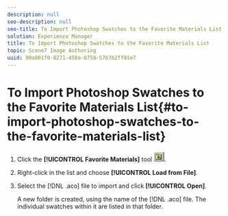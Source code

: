 ```yaml
---
description: null
seo-description: null
seo-title: To Import Photoshop Swatches to the Favorite Materials List
solution: Experience Manager
title: To Import Photoshop Swatches to the Favorite Materials List
topic: Scene7 Image Authoring
uuid: 90a801f0-8271-458a-8759-57b7b2ff91e7
---
```


# To Import Photoshop Swatches to the Favorite Materials List{#to-import-photoshop-swatches-to-the-favorite-materials-list}

1. Click the **[!UICONTROL Favorite Materials]** tool ![](assets/fav_mat.png).
1. Right-click in the list and choose **[!UICONTROL Load from File]**.
1. Select the [!DNL .aco] file to import and click **[!UICONTROL Open]**.

   A new folder is created, using the name of the [!DNL .aco] file. The individual swatches within it are listed in that folder. 

